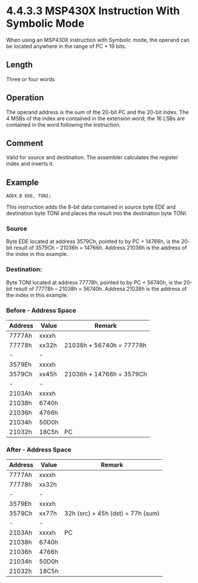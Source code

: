 # 4.4.3.3 MSP430X Instruction With Symbolic Mode

When using an MSP430X instruction with Symbolic mode, the operand can be located anywhere in the range of PC + 19 bits.

## Length

Three or four words

## Operation

The operand address is the sum of the 20-bit PC and the 20-bit index. The 4 MSBs of the index are contained in the extension word; the 16 LSBs are contained in the word following the instruction.

## Comment

Valid for source and destination. The assembler calculates the register index and inserts it.

## Example

`ADDX.B EDE, TONI;`

This instruction adds the 8-bit data contained in source byte EDE and destination byte TONI and places the result into the destination byte TONI.

### Source

Byte EDE located at address 3579Ch, pointed to by PC + 14766h, is the 20-bit result of 3579Ch – 21036h = 14766h. Address 21036h is the address of the index in this example.

### Destination:

Byte TONI located at address 77778h, pointed to by PC + 56740h, is the 20-bit result of 77778h – 21038h = 56740h. Address 21038h is the address of the index in this example.

### Before - Address Space

| Address | Value | Remark                   |
| ------- | ----- | ------------------------ |
| 7777Ah  | xxxxh |                          |
| 77778h  | xx32h | 21038h + 56740h = 77778h |
| -       | -     |                          |
| 3579Eh  | xxxxh |                          |
| 3579Ch  | xx45h | 21036h + 14766h = 3579Ch |
| -       | -     |                          |
| 2103Ah  | xxxxh |                          |
| 21038h  | 6740h |                          |
| 21036h  | 4766h |                          |
| 21034h  | 50D0h |                          |
| 21032h  | 18C5h | PC                       |

### After - Address Space

| Address | Value | Remark                            |
| ------- | ----- | --------------------------------- |
| 7777Ah  | xxxxh |                                   |
| 77778h  | xx32h |                                   |
| -       | -     |                                   |
| 3579Eh  | xxxxh |                                   |
| 3579Ch  | xx77h | 32h (src) + 45h (dst) = 77h (sum) |
| -       | -     |                                   |
| 2103Ah  | xxxxh | PC                                |
| 21038h  | 6740h |                                   |
| 21036h  | 4766h |                                   |
| 21034h  | 50D0h |                                   |
| 21032h  | 18C5h |                                   |
